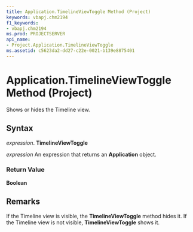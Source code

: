 ```yaml
---
title: Application.TimelineViewToggle Method (Project)
keywords: vbapj.chm2194
f1_keywords:
- vbapj.chm2194
ms.prod: PROJECTSERVER
api_name:
- Project.Application.TimelineViewToggle
ms.assetid: c5623da2-dd27-c22e-0021-b139e8875401
---
```



# Application.TimelineViewToggle Method (Project)

Shows or hides the Timeline view.


## Syntax

 _expression_. **TimelineViewToggle**

 _expression_ An expression that returns an **Application** object.


### Return Value

 **Boolean**


## Remarks

If the Timeline view is visible, the  **TimelineViewToggle** method hides it. If the Timeline view is not visible, **TimelineViewToggle** shows it.



